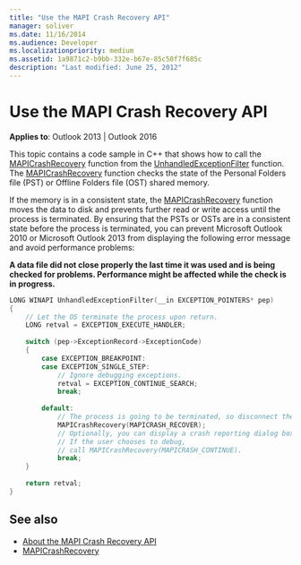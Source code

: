 ```yaml
---
title: "Use the MAPI Crash Recovery API"
manager: soliver
ms.date: 11/16/2014
ms.audience: Developer
ms.localizationpriority: medium
ms.assetid: 1a9871c2-b9bb-332e-b67e-85c50f7f685c
description: "Last modified: June 25, 2012"
---
```


# Use the MAPI Crash Recovery API

**Applies to**: Outlook 2013 | Outlook 2016
  
This topic contains a code sample in C++ that shows how to call the [MAPICrashRecovery](mapicrashrecovery.md) function from the [UnhandledExceptionFilter](https://msdn.microsoft.com/library/ms681401%28VS.85%29.aspx) function. The [MAPICrashRecovery](mapicrashrecovery.md) function checks the state of the Personal Folders file (PST) or Offline Folders file (OST) shared memory.

If the memory is in a consistent state, the [MAPICrashRecovery](mapicrashrecovery.md) function moves the data to disk and prevents further read or write access until the process is terminated. By ensuring that the PSTs or OSTs are in a consistent state before the process is terminated, you can prevent Microsoft Outlook 2010 or Microsoft Outlook 2013 from displaying the following error message and avoid performance problems:
  
**A data file did not close properly the last time it was used and is being checked for problems. Performance might be affected while the check is in progress.**
  
```cpp
LONG WINAPI UnhandledExceptionFilter(__in EXCEPTION_POINTERS* pep) 
{ 
    // Let the OS terminate the process upon return. 
    LONG retval = EXCEPTION_EXECUTE_HANDLER; 
 
    switch (pep->ExceptionRecord->ExceptionCode) 
    { 
        case EXCEPTION_BREAKPOINT: 
        case EXCEPTION_SINGLE_STEP: 
            // Ignore debugging exceptions. 
            retval = EXCEPTION_CONTINUE_SEARCH; 
            break; 
 
        default: 
            // The process is going to be terminated, so disconnect the MAPI database. 
            MAPICrashRecovery(MAPICRASH_RECOVER); 
            // Optionally, you can display a crash reporting dialog box here. 
            // If the user chooses to debug, 
            // call MAPICrashRecovery(MAPICRASH_CONTINUE). 
            break; 
    } 
 
    return retval; 
}
```

## See also

- [About the MAPI Crash Recovery API](about-the-mapi-crash-recovery-api.md)
- [MAPICrashRecovery](mapicrashrecovery.md)
